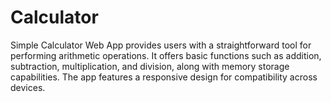# Calculator
Simple Calculator Web App provides users with a straightforward tool for performing arithmetic operations. It offers basic functions such as addition, subtraction, multiplication, and division, along with memory storage capabilities. The app features a responsive design for compatibility across devices.
